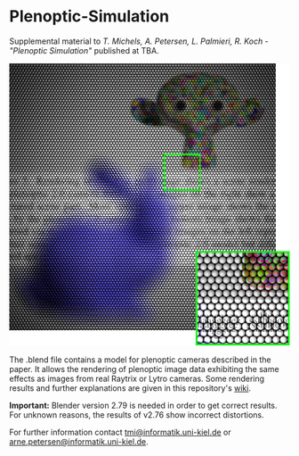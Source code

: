 # Plenoptic-Simulation
Supplemental material to *T. Michels, A. Petersen, L. Palmieri, R. Koch - "Plenoptic Simulation"* published at TBA.

![Rendering example for a plenoptic camera 2.0 setup](/images/preview.jpeg)

The .blend file contains a model for plenoptic cameras described in the paper. It allows the rendering of plenoptic image data exhibiting the same effects as images from real Raytrix or Lytro cameras. Some rendering results and further explanations are given in this repository's [wiki](https://github.com/Arne-Petersen/Plenoptic-Simulation/wiki).

**Important:** Blender version 2.79 is needed in order to get correct results. For unknown reasons, the results of v2.76 show incorrect distortions.

For further information contact <tmi@informatik.uni-kiel.de> or <arne.petersen@informatik.uni-kiel.de>.
